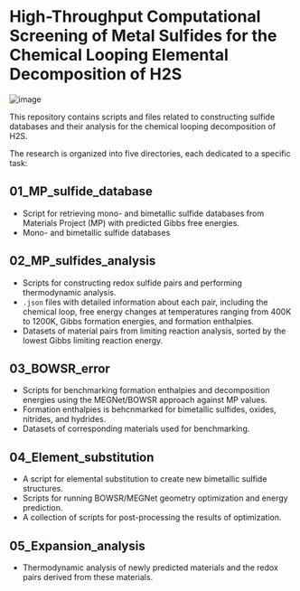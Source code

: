 # High-Throughput Computational Screening of Metal Sulfides for the Chemical Looping Elemental Decomposition of H2S
![image](https://github.com/user-attachments/assets/654bfc6e-cfd4-426b-907f-3824d9051b99)

This repository contains scripts and files related to constructing sulfide databases and their analysis for the chemical looping decomposition of H2S.

The research is organized into five directories, each dedicated to a specific task:

## 01_MP_sulfide_database
- Script for retrieving mono- and bimetallic sulfide databases from Materials Project (MP) with predicted Gibbs free energies.
- Mono- and bimetallic sulfide databases

## 02_MP_sulfides_analysis
- Scripts for constructing redox sulfide pairs and performing thermodynamic analysis.
- `.json` files with detailed information about each pair, including the chemical loop, free energy changes at temperatures ranging from 400K to 1200K, Gibbs formation energies, and formation enthalpies.
- Datasets of material pairs from limiting reaction analysis, sorted by the lowest Gibbs limiting reaction energy.

## 03_BOWSR_error
- Scripts for benchmarking formation enthalpies and decomposition energies using the MEGNet/BOWSR approach against MP values.
- Formation enthalpies is behcnmarked for bimetallic sulfides, oxides, nitrides, and hydrides.
- Datasets of corresponding materials used for benchmarking.

## 04_Element_substitution
- A script for elemental substitution to create new bimetallic sulfide structures.
- Scripts for running BOWSR/MEGNet geometry optimization and energy prediction.
- A collection of scripts for post-processing the results of optimization.

## 05_Expansion_analysis
- Thermodynamic analysis of newly predicted materials and the redox pairs derived from these materials.
